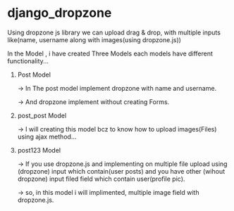 # django_dropzone
Using dropzone js library we can upload drag & drop, with multiple inputs like(name, username along with images(using dropzone.js))


In the Model , i have created Three Models each models have different functionality...

1) Post Model 

    -> In The post model implement dropzone with name and username.
    
    -> And dropzone implement without creating Forms.

2) post_post Model

    -> I will creating this model bcz to know how to upload images(Files) using ajax method...

3) post123 Model

    -> If you use dropzone.js and implementing on multiple file upload using (dropzone) input which contain(user posts) and you have other (wihout dropzone) input filed field which contain user(profile pic).

    -> so, in this model i will implimented, multiple image field with dropzone.js.
